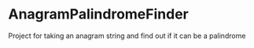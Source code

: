 # AnagramPalindromeFinder
Project for taking an anagram string and find out if it can be a palindrome
